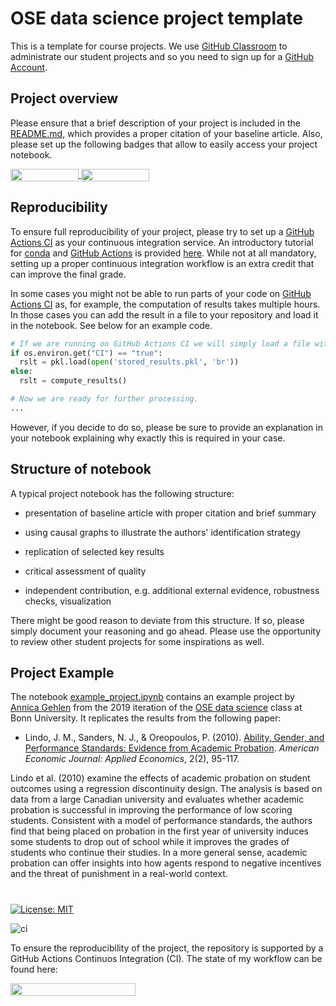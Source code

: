 # OSE data science project template

This is a template for course projects. We use [GitHub Classroom](https://classroom.github.com) to administrate our student projects and so you need to sign up for a [GitHub Account](http://github.com).

## Project overview

Please ensure that a brief description of your project is included in the [README.md](https://github.com/HumanCapitalAnalysis/template-course-project/blob/master/README.md), which provides a proper citation of your baseline article. Also, please set up the following badges that allow to easily access your project notebook.

<a href="https://nbviewer.jupyter.org/github/OpenSourceEconomics/ose-data-science-course-projeect-edoardofalchi/blob/master/Card_Krueger_1994.ipynb"
   target="_parent">
   <img align="center"
  src="https://raw.githubusercontent.com/jupyter/design/master/logos/Badges/nbviewer_badge.png"
      width="109" height="20">
</a>
<a href="https://mybinder.org/v2/gh/OpenSourceEconomics/ose-data-science-course-projeect-edoardofalchi/master?filepath=Card_Krueger_1994.ipynb"
    target="_parent">
    <img align="center"
       src="https://mybinder.org/badge_logo.svg"
       width="109" height="20">
</a>

## Reproducibility

To ensure full reproducibility of your project, please try to set up a [GitHub Actions CI](https://docs.github.com/en/actions) as your continuous integration service. An introductory tutorial for [conda](https://conda.io) and [GitHub Actions](https://docs.github.com/en/actions/learn-github-actions/introduction-to-github-actions) is provided [here](https://github.com/OpenSourceEconomics/ose-template-course-project/blob/master/tutorial_conda_actions.ipynb). While not at all mandatory, setting up a proper continuous integration workflow is an extra credit that can improve the final grade.



In some cases you might not be able to run parts of your code on  [GitHub Actions CI](https://docs.github.com/en/actions) as, for example, the computation of results takes multiple hours. In those cases you can add the result in a file to your repository and load it in the notebook. See below for an example code.

```python
# If we are running on GitHub Actions CI we will simply load a file with existing results.
if os.environ.get("CI") == "true":
  rslt = pkl.load(open('stored_results.pkl', 'br'))
else:
  rslt = compute_results()

# Now we are ready for further processing.
...
```

However, if you decide to do so, please be sure to provide an explanation in your notebook explaining why exactly this is required in your case.

## Structure of notebook

A typical project notebook has the following structure:

* presentation of baseline article with proper citation and brief summary

* using causal graphs to illustrate the authors' identification strategy

* replication of selected key results

* critical assessment of quality

* independent contribution, e.g. additional external evidence, robustness checks, visualization

There might be good reason to deviate from this structure. If so, please simply document your reasoning and go ahead. Please use the opportunity to review other student projects for some inspirations as well.

## Project Example

The notebook [example_project.ipynb](https://github.com/OpenSourceEconomics/ose-template-course-project/blob/master/example_project.ipynb) contains an example project by [Annica Gehlen](https://github.com/amageh) from the 2019 iteration of the [OSE data science](https://github.com/OpenSourceEconomics/ose-course-data-science) class at Bonn University. It replicates the results from the following paper:

* Lindo, J. M., Sanders, N. J., & Oreopoulos, P. (2010). [Ability, Gender, and Performance Standards: Evidence from Academic Probation](https://www.aeaweb.org/articles?id=10.1257/app.2.2.95). *American Economic Journal: Applied Economics*, 2(2), 95-117.

Lindo et al. (2010) examine the effects of academic probation on student outcomes using a regression discontinuity design. The analysis is based on data from a large Canadian university and evaluates whether academic probation is successful in improving the performance of low scoring students. Consistent with a model of performance standards, the authors find that being placed on probation in the first year of university induces some students to drop out of school while it improves the grades of students who continue their studies. In a more general sense, academic probation can offer insights into how agents respond to negative incentives and the threat of punishment in a real-world context.
# 
 
[![License: MIT](https://img.shields.io/badge/License-MIT-blue.svg)](https://github.com/OpenSourceEconomics/ose-data-science-course-projeect-edoardofalchi/blob/master/LICENSE)


![ci](https://github.com/OpenSourceEconomics/ose-data-science-course-projeect-edoardofalchi/actions/workflows/ci.yml/badge.svg)

</a>

To ensure the reproducibility of the project, the repository is supported by a GitHub Actions Continuos Integration (CI). The state of my workflow can be found here:

</a>
<a href="https://github.com/OpenSourceEconomics/ose-data-science-course-project-edoardofalchi/actions/workflows/ci.yml"
    target="_parent">
    <img align="center"
       src="https://github.com/OpenSourceEconomics/ose-data-science-course-project-edoardofalchi/actions/workflows/ci.yml/badge.svg"
       width="200" height="20">
</a>
